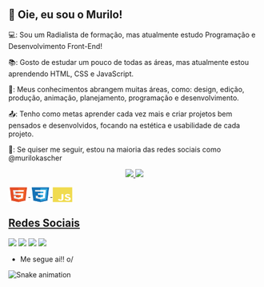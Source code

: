 ## 👋 Oie, eu sou o Murilo!
 

💻: Sou um Radialista de formação, mas atualmente estudo Programação e Desenvolvimento Front-End!

📚: Gosto de estudar um pouco de todas as áreas, mas atualmente estou aprendendo HTML, CSS e JavaScript. 

📖: Meus conhecimentos abrangem muitas áreas, como: design, edição, produção, animação, planejamento, programação e desenvolvimento.

📤: Tenho como metas aprender cada vez mais e criar projetos bem pensados e desenvolvidos, focando na estética e usabilidade de cada projeto.

📱: Se quiser me seguir, estou na maioria das redes sociais como @murilokascher

<div align="center">
  <a href="https://github.com/murilokascher">
  <img height="180em" src="https://github-readme-stats.vercel.app/api?username=murilokascher&show_icons=true&theme=dark&include_all_commits=true&count_private=true"/>
  <img height="180em" src="https://github-readme-stats.vercel.app/api/top-langs/?username=murilokascher&layout=compact&langs_count=7&theme=dark"/>
</div>
<div style="display: inline_block"><br>
  <img align="center" alt="Murilo-HTML" height="30" width="40" src="https://raw.githubusercontent.com/devicons/devicon/master/icons/html5/html5-original.svg">
  <img align="center" alt="Murilo-CSS" height="30" width="40" src="https://raw.githubusercontent.com/devicons/devicon/master/icons/css3/css3-original.svg">
  <img align="center" alt="Murilo-Js" height="30" width="40" src="https://raw.githubusercontent.com/devicons/devicon/master/icons/javascript/javascript-plain.svg">
  <!--<img align="right" alt="Rafa-pic" height="150" style="border-radius:50px;" src="https://media.discordapp.net/attachments/639956127056134178/890373478988013628/Publicacoes_Instagram_1_1.png?width=676&height=676">-->
</div>
  
 ## Redes Sociais
 
<div> 
  <a href="https://instagram.com/murilokascher" target="_blank"><img src="https://img.shields.io/badge/-Instagram-%23E4405F?style=for-the-badge&logo=instagram&logoColor=white" target="_blank"></a>
 	<a href="https://www.twitch.tv/opequenomuro" target="_blank"><img src="https://img.shields.io/badge/Twitch-9146FF?style=for-the-badge&logo=twitch&logoColor=white" target="_blank"></a>
  <a href = "mailto:murilokascher@gmail.com"><img src="https://img.shields.io/badge/-Gmail-%23333?style=for-the-badge&logo=gmail&logoColor=white" target="_blank"></a>
  <a href="https://www.linkedin.com/in/murilo-kascher/" target="_blank"><img src="https://img.shields.io/badge/-LinkedIn-%230077B5?style=for-the-badge&logo=linkedin&logoColor=white" target="_blank"></a>
 
 - Me segue ai!! o/
 
  ![Snake animation](https://github.com/murilokascher/murilokascher/blob/output/github-contribution-grid-snake.svg)
 
</div>
